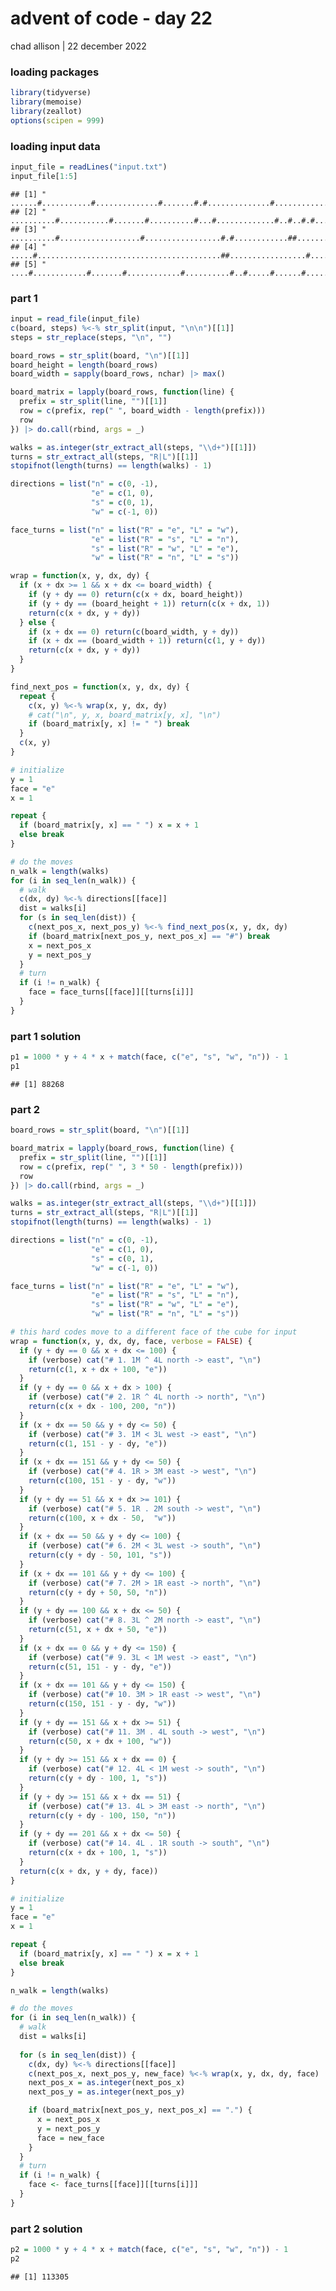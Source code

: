 advent of code - day 22
================
chad allison \| 22 december 2022

### loading packages

``` r
library(tidyverse)
library(memoise)
library(zeallot)
options(scipen = 999)
```

### loading input data

``` r
input_file = readLines("input.txt")
input_file[1:5]
```

    ## [1] "                                                  ......#...........#..............#.......#.#..............#...................#...#................."
    ## [2] "                                                  ..........#...........#.......#..........#...#.............#..#..#.#....#......................#...."
    ## [3] "                                                  ..........#..................#.................#.#............##.......#..........#......#.......#.#"
    ## [4] "                                                  .....#.........................................##.................#..........##....................."
    ## [5] "                                                  ....#............#.......#............#..........#..#.....#......#...................#.#.#.....#...."

### part 1

``` r
input = read_file(input_file)
c(board, steps) %<-% str_split(input, "\n\n")[[1]]
steps = str_replace(steps, "\n", "")

board_rows = str_split(board, "\n")[[1]]
board_height = length(board_rows)
board_width = sapply(board_rows, nchar) |> max()

board_matrix = lapply(board_rows, function(line) {
  prefix = str_split(line, "")[[1]]
  row = c(prefix, rep(" ", board_width - length(prefix)))
  row
}) |> do.call(rbind, args = _)

walks = as.integer(str_extract_all(steps, "\\d+")[[1]])
turns = str_extract_all(steps, "R|L")[[1]]
stopifnot(length(turns) == length(walks) - 1)

directions = list("n" = c(0, -1),
                  "e" = c(1, 0),
                  "s" = c(0, 1),
                  "w" = c(-1, 0))

face_turns = list("n" = list("R" = "e", "L" = "w"),
                  "e" = list("R" = "s", "L" = "n"),
                  "s" = list("R" = "w", "L" = "e"),
                  "w" = list("R" = "n", "L" = "s"))

wrap = function(x, y, dx, dy) {
  if (x + dx >= 1 && x + dx <= board_width) {
    if (y + dy == 0) return(c(x + dx, board_height))
    if (y + dy == (board_height + 1)) return(c(x + dx, 1))
    return(c(x + dx, y + dy))
  } else {
    if (x + dx == 0) return(c(board_width, y + dy))
    if (x + dx == (board_width + 1)) return(c(1, y + dy))
    return(c(x + dx, y + dy))
  }
}

find_next_pos = function(x, y, dx, dy) {
  repeat {
    c(x, y) %<-% wrap(x, y, dx, dy)
    # cat("\n", y, x, board_matrix[y, x], "\n")
    if (board_matrix[y, x] != " ") break
  }
  c(x, y)
}

# initialize
y = 1
face = "e"
x = 1

repeat {
  if (board_matrix[y, x] == " ") x = x + 1
  else break
}

# do the moves
n_walk = length(walks)
for (i in seq_len(n_walk)) {
  # walk
  c(dx, dy) %<-% directions[[face]]
  dist = walks[i]
  for (s in seq_len(dist)) {
    c(next_pos_x, next_pos_y) %<-% find_next_pos(x, y, dx, dy)
    if (board_matrix[next_pos_y, next_pos_x] == "#") break
    x = next_pos_x
    y = next_pos_y
  }
  # turn
  if (i != n_walk) {
    face = face_turns[[face]][[turns[i]]]
  }
}
```

### part 1 solution

``` r
p1 = 1000 * y + 4 * x + match(face, c("e", "s", "w", "n")) - 1
p1
```

    ## [1] 88268

### part 2

``` r
board_rows = str_split(board, "\n")[[1]]

board_matrix = lapply(board_rows, function(line) {
  prefix = str_split(line, "")[[1]]
  row = c(prefix, rep(" ", 3 * 50 - length(prefix)))
  row
}) |> do.call(rbind, args = _)

walks = as.integer(str_extract_all(steps, "\\d+")[[1]])
turns = str_extract_all(steps, "R|L")[[1]]
stopifnot(length(turns) == length(walks) - 1)

directions = list("n" = c(0, -1),
                  "e" = c(1, 0),
                  "s" = c(0, 1),
                  "w" = c(-1, 0))

face_turns = list("n" = list("R" = "e", "L" = "w"),
                  "e" = list("R" = "s", "L" = "n"),
                  "s" = list("R" = "w", "L" = "e"),
                  "w" = list("R" = "n", "L" = "s"))

# this hard codes move to a different face of the cube for input
wrap = function(x, y, dx, dy, face, verbose = FALSE) {
  if (y + dy == 0 && x + dx <= 100) {
    if (verbose) cat("# 1. 1M ^ 4L north -> east", "\n")
    return(c(1, x + dx + 100, "e"))
  }
  if (y + dy == 0 && x + dx > 100) {
    if (verbose) cat("# 2. 1R ^ 4L north -> north", "\n")
    return(c(x + dx - 100, 200, "n"))
  }
  if (x + dx == 50 && y + dy <= 50) {
    if (verbose) cat("# 3. 1M < 3L west -> east", "\n")
    return(c(1, 151 - y - dy, "e"))
  }
  if (x + dx == 151 && y + dy <= 50) {
    if (verbose) cat("# 4. 1R > 3M east -> west", "\n")
    return(c(100, 151 - y - dy, "w"))
  }
  if (y + dy == 51 && x + dx >= 101) {
    if (verbose) cat("# 5. 1R . 2M south -> west", "\n")
    return(c(100, x + dx - 50,  "w"))
  }
  if (x + dx == 50 && y + dy <= 100) {
    if (verbose) cat("# 6. 2M < 3L west -> south", "\n")
    return(c(y + dy - 50, 101, "s"))
  }
  if (x + dx == 101 && y + dy <= 100) {
    if (verbose) cat("# 7. 2M > 1R east -> north", "\n")
    return(c(y + dy + 50, 50, "n"))
  }
  if (y + dy == 100 && x + dx <= 50) {
    if (verbose) cat("# 8. 3L ^ 2M north -> east", "\n")
    return(c(51, x + dx + 50, "e"))
  }
  if (x + dx == 0 && y + dy <= 150) {
    if (verbose) cat("# 9. 3L < 1M west -> east", "\n")
    return(c(51, 151 - y - dy, "e"))
  }
  if (x + dx == 101 && y + dy <= 150) {
    if (verbose) cat("# 10. 3M > 1R east -> west", "\n")
    return(c(150, 151 - y - dy, "w"))
  }
  if (y + dy == 151 && x + dx >= 51) {
    if (verbose) cat("# 11. 3M . 4L south -> west", "\n")
    return(c(50, x + dx + 100, "w"))
  }
  if (y + dy >= 151 && x + dx == 0) {
    if (verbose) cat("# 12. 4L < 1M west -> south", "\n")
    return(c(y + dy - 100, 1, "s"))
  }
  if (y + dy >= 151 && x + dx == 51) {
    if (verbose) cat("# 13. 4L > 3M east -> north", "\n")
    return(c(y + dy - 100, 150, "n"))
  }
  if (y + dy == 201 && x + dx <= 50) {
    if (verbose) cat("# 14. 4L . 1R south -> south", "\n")
    return(c(x + dx + 100, 1, "s"))
  }
  return(c(x + dx, y + dy, face))
}

# initialize
y = 1
face = "e"
x = 1

repeat {
  if (board_matrix[y, x] == " ") x = x + 1
  else break
}

n_walk = length(walks)

# do the moves
for (i in seq_len(n_walk)) {
  # walk
  dist = walks[i]
  
  for (s in seq_len(dist)) {
    c(dx, dy) %<-% directions[[face]]
    c(next_pos_x, next_pos_y, new_face) %<-% wrap(x, y, dx, dy, face)
    next_pos_x = as.integer(next_pos_x)
    next_pos_y = as.integer(next_pos_y)

    if (board_matrix[next_pos_y, next_pos_x] == ".") {
      x = next_pos_x
      y = next_pos_y
      face = new_face
    }
  }
  # turn
  if (i != n_walk) {
    face <- face_turns[[face]][[turns[i]]]
  }
}
```

### part 2 solution

``` r
p2 = 1000 * y + 4 * x + match(face, c("e", "s", "w", "n")) - 1
p2
```

    ## [1] 113305
